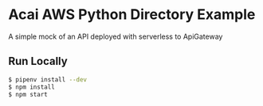 # Acai AWS Python Directory Example

A simple mock of an API deployed with serverless to ApiGateway

## Run Locally

```bash
$ pipenv install --dev
$ npm install
$ npm start
```